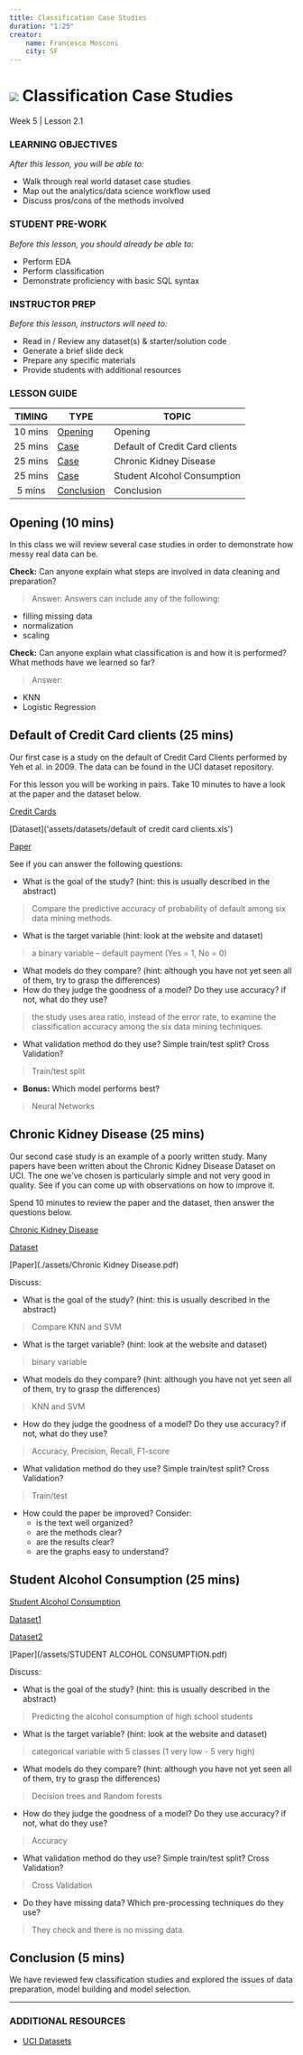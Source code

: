 ```yaml
---
title: Classification Case Studies
duration: "1:25"
creator:
    name: Francesco Mosconi
    city: SF
---
```


# ![](https://ga-dash.s3.amazonaws.com/production/assets/logo-9f88ae6c9c3871690e33280fcf557f33.png) Classification Case Studies
Week 5 | Lesson 2.1

### LEARNING OBJECTIVES
*After this lesson, you will be able to:*
- Walk through real world dataset case studies
- Map out the analytics/data science workflow used
- Discuss pros/cons of the methods involved

### STUDENT PRE-WORK
*Before this lesson, you should already be able to:*
- Perform EDA
- Perform classification
- Demonstrate proficiency with basic SQL syntax

### INSTRUCTOR PREP
*Before this lesson, instructors will need to:*
- Read in / Review any dataset(s) & starter/solution code
- Generate a brief slide deck
- Prepare any specific materials
- Provide students with additional resources

### LESSON GUIDE
| TIMING  | TYPE  | TOPIC  |
|:-:|---|---|
| 10 mins | [Opening](#opening) | Opening |
| 25 mins | [Case](#case_1) | Default of Credit Card clients |
| 25 mins | [Case](#case_2) | Chronic Kidney Disease |
| 25 mins | [Case](#case_3) | Student Alcohol Consumption |
| 5 mins | [Conclusion](#conclusion) | Conclusion |

<a name="opening"></a>
## Opening (10 mins)
In this class we will review several case studies in order to demonstrate how messy real data can be.

**Check:** Can anyone explain what steps are involved in data cleaning and preparation?

> Answer:
Answers can include any of the following:
- filling missing data
- normalization
- scaling

**Check:** Can anyone explain what classification is and how it is performed? What methods have we learned so far?

> Answer:
- KNN
- Logistic Regression

<a name="case_1"></a>
## Default of Credit Card clients (25 mins)

Our first case is a study on the default of Credit Card Clients performed by Yeh et al. in 2009. The data can be found in the UCI dataset repository.

For this lesson you will be working in pairs. Take 10 minutes to have a look at the paper and the dataset below.

[Credit Cards](http://archive.ics.uci.edu/ml/datasets/default+of+credit+card+clients)

[Dataset]('assets/datasets/default of credit card clients.xls')

[Paper](assets/DefaultCreditCardClients_yeh_2009.pdf)

See if you can answer the following questions:
- What is the goal of the study? (hint: this is usually described in the abstract)
> Compare the predictive accuracy of probability of default among six data mining methods.

- What is the target variable (hint: look at the website and dataset)
> a binary variable – default payment (Yes = 1, No = 0)

- What models do they compare? (hint: although you have not yet seen all of them, try to grasp the differences)
- How do they judge the goodness of a model? Do they use accuracy? if not, what do they use?
> the study uses area ratio, instead of the error rate, to examine the classification accuracy among the six data mining techniques.

- What validation method do they use? Simple train/test split? Cross Validation?
> Train/test split

- **Bonus:** Which model performs best?
> Neural Networks

## Chronic Kidney Disease (25 mins)

Our second case study is an example of a poorly written study. Many papers have been written about the Chronic Kidney Disease Dataset on UCI. The one we've chosen is particularly simple and not very good in quality. See if you can come up with observations on how to improve it.

Spend 10 minutes to review the paper and the dataset, then answer the questions below.

[Chronic Kidney Disease](http://archive.ics.uci.edu/ml/datasets/Chronic_Kidney_Disease)

[Dataset](./assets/datasets/chronic_kidney_disease_full.csv)

[Paper](./assets/Chronic Kidney Disease.pdf)

Discuss:
- What is the goal of the study? (hint: this is usually described in the abstract)
> Compare KNN and SVM

- What is the target variable? (hint: look at the website and dataset)
> binary variable

- What models do they compare? (hint: although you have not yet seen all of them, try to grasp the differences)
> KNN and SVM

- How do they judge the goodness of a model? Do they use accuracy? if not, what do they use?
> Accuracy, Precision, Recall, F1-score

- What validation method do they use? Simple train/test split? Cross Validation?
> Train/test

- How could the paper be improved? Consider:
    - is the text well organized?
    - are the methods clear?
    - are the results clear?
    - are the graphs easy to understand?

<a name="case_3"></a>
## Student Alcohol Consumption (25 mins)

[Student Alcohol Consumption](http://archive.ics.uci.edu/ml/datasets/STUDENT+ALCOHOL+CONSUMPTION)

[Dataset1](/assets/datasets/student-mat.csv)

[Dataset2](/assets/datasets/student-mat.csv)

[Paper](/assets/STUDENT ALCOHOL CONSUMPTION.pdf)

Discuss:
- What is the goal of the study? (hint: this is usually described in the abstract)
> Predicting the alcohol consumption of high school students

- What is the target variable? (hint: look at the website and dataset)
> categorical variable with 5 classes (1 very low - 5 very high)

- What models do they compare? (hint: although you have not yet seen all of them, try to grasp the differences)
> Decision trees and Random forests

- How do they judge the goodness of a model? Do they use accuracy? if not, what do they use?
> Accuracy

- What validation method do they use? Simple train/test split? Cross Validation?
> Cross Validation

- Do they have missing data? Which pre-processing techniques do they use?
> They check and there is no missing data.

<a name="conclusion"></a>
## Conclusion (5 mins)
We have reviewed few classification studies and explored the issues of data preparation, model building and model selection.

***

### ADDITIONAL RESOURCES

- [UCI Datasets](http://archive.ics.uci.edu/ml/datasets.html)

